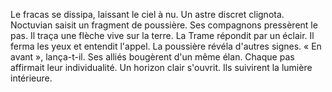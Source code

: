 Le fracas se dissipa, laissant le ciel à nu.
Un astre discret clignota.
Noctuvian saisit un fragment de poussière.
Ses compagnons pressèrent le pas.
Il traça une flèche vive sur la terre.
La Trame répondit par un éclair.
Il ferma les yeux et entendit l'appel.
La poussière révéla d'autres signes.
« En avant », lança-t-il.
Ses alliés bougèrent d'un même élan.
Chaque pas affirmait leur individualité.
Un horizon clair s'ouvrit.
Ils suivirent la lumière intérieure.
